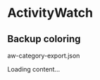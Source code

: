# ActivityWatch

## Backup coloring

aw-category-export.json

<div class="load_as_code_session" data-url="aw-category-export.json">
  Loading content...
</div>

<script src="{{ '/assets/js/LoadAsCodeSession.js' | relative_url }}"></script>

